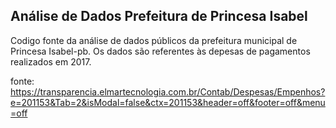## **Análise de Dados Prefeitura de Princesa Isabel**

Codigo fonte da análise de dados públicos da prefeitura municipal de Princesa Isabel-pb.
Os dados são referentes às depesas de pagamentos realizados em 2017.

fonte: https://transparencia.elmartecnologia.com.br/Contab/Despesas/Empenhos?e=201153&Tab=2&isModal=false&ctx=201153&header=off&footer=off&menu=off
